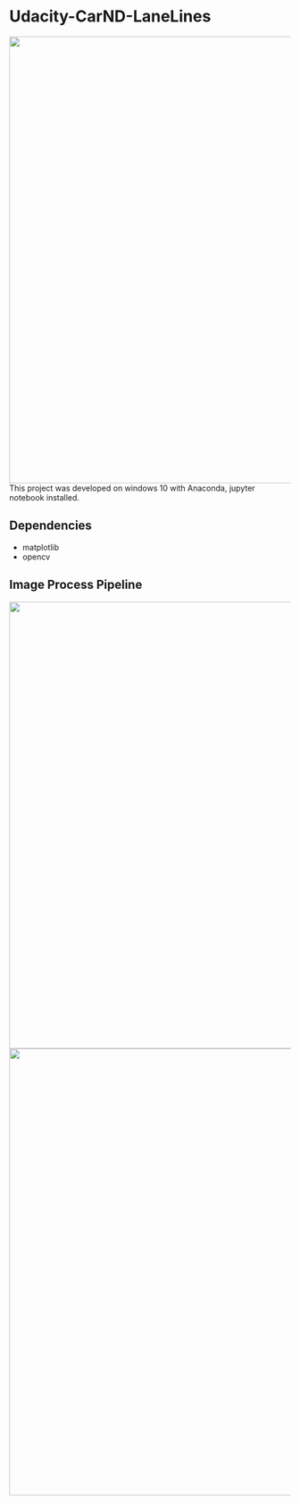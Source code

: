 # Udacity-CarND-LaneLines
<img src="img/cover_img.gif" width = "800"/>  
This project was developed on windows 10 with Anaconda, jupyter notebook installed.  

## Dependencies  
* matplotlib  
* opencv

## Image Process Pipeline
<img src="img/cover_img.gif" width = "800"/>
<img src="img/cover_img.gif" width = "800"/>
